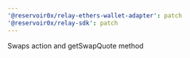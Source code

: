 ```yaml
---
'@reservoir0x/relay-ethers-wallet-adapter': patch
'@reservoir0x/relay-sdk': patch
---
```


Swaps action and getSwapQuote method
